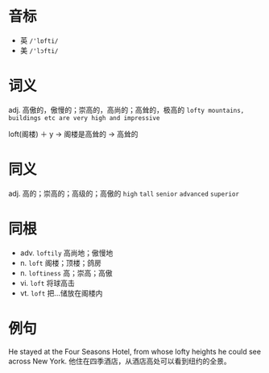 # 音标

- 英 `/'lɒfti/`
- 美 `/'lɔfti/`

# 词义

adj. 高傲的，傲慢的；崇高的，高尚的；高耸的，极高的
`lofty mountains, buildings etc are very high and impressive`



loft(阁楼) ＋ y → 阁楼是高耸的 → 高耸的

# 同义

adj. 高的；崇高的；高级的；高傲的
`high` `tall` `senior` `advanced` `superior`

# 同根

- adv. `loftily` 高尚地；傲慢地
- n. `loft` 阁楼；顶楼；鸽房
- n. `loftiness` 高；崇高；高傲
- vi. `loft` 将球高击
- vt. `loft` 把…储放在阁楼内

# 例句

He stayed at the Four Seasons Hotel, from whose lofty heights he could see across New York.
他住在四季酒店，从酒店高处可以看到纽约的全景。


